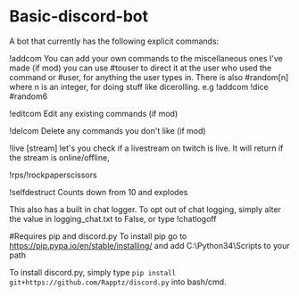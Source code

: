 # Basic-discord-bot
A bot that currently has the following explicit commands:

!addcom You can add your own commands to the miscellaneous ones I've made (if mod) you can use #touser to direct it at the user who used the command or #user, for anything the user types in. There is also #random[n] where n is an integer, for doing stuff like dicerolling. e.g !addcom !dice #random6

!editcom Edit any existing commands (if mod)

!delcom Delete any commands you don't like (if mod)

!live [stream] let's you check if a livestream on twitch is live. It will return if the stream is online/offline, 

!rps/!rockpaperscissors

!selfdestruct Counts down from 10 and explodes 

This also has a built in chat logger. To opt out of chat logging, simply alter the value in logging_chat.txt to False, or type !chatlogoff

#Requires pip and discord.py
To install pip go to https://pip.pypa.io/en/stable/installing/ and add C:\Python34\Scripts to your path

To install discord.py, simply type ``pip install git+https://github.com/Rapptz/discord.py`` into bash/cmd.
